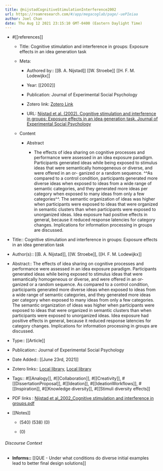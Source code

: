 ```yaml
---
title: @nijstadCognitiveStimulationInterference2002
url: https://roamresearch.com/#/app/megacoglab/page/-uePIeiaa
author: Joel Chan
date: Thu Aug 12 2021 23:15:10 GMT-0400 (Eastern Daylight Time)
---
```


- #[[references]]

    - Title: Cognitive stimulation and interference in groups: Exposure effects in an idea generation task

    - Meta:

        - Authored by:: [[B. A. Nijstad]] [[W. Stroebe]] [[H. F. M. Lodewijkx]]

        - Year: [[2002]]

        - Publication: Journal of Experimental Social Psychology

        - Zotero link: [Zotero Link](zotero://select/items/7_TV5KQEJI)

        - URL: [Nijstad et al. (2002). Cognitive stimulation and interference in groups: Exposure effects in an idea generation task. Journal of Experimental Social Psychology](undefined)

    - Content

        - Abstract

            - The effects of idea sharing on cognitive processes and performance were assessed in an idea exposure paradigm. Participants generated ideas while being exposed to stimulus ideas that were semantically homogeneous or diverse, and were offered in an or- ganized or a random sequence. ^^As compared to a control condition, participants generated more diverse ideas when exposed to ideas from a wide range of semantic categories, and they generated more ideas per category when exposed to many ideas from only a few categories^^. The semantic organization of ideas was higher when participants were exposed to ideas that were organized in semantic clusters than when participants were exposed to unorganized ideas. Idea exposure had positive effects in general, because it reduced response latencies for category changes. Implications for information processing in groups are discussed.
- Title:: Cognitive stimulation and interference in groups: Exposure effects in an idea generation task
- Author(s):: [[B. A. Nijstad]], [[W. Stroebe]], [[H. F. M. Lodewijkx]]
- Abstract:: The effects of idea sharing on cognitive processes and performance were assessed in an idea exposure paradigm. Participants generated ideas while being exposed to stimulus ideas that were semantically homogeneous or diverse, and were offered in an or- ganized or a random sequence. As compared to a control condition, participants generated more diverse ideas when exposed to ideas from a wide range of semantic categories, and they generated more ideas per category when exposed to many ideas from only a few categories. The semantic organization of ideas was higher when participants were exposed to ideas that were organized in semantic clusters than when participants were exposed to unorganized ideas. Idea exposure had positive effects in general, because it reduced response latencies for category changes. Implications for information processing in groups are discussed.
- Type:: [[Article]]
- Publication:: Journal of Experimental Social Psychology
- Date Added:: [[June 23rd, 2021]]
- Zotero links:: [Local library](zotero://select/groups/2451508/items/6CP2SU45), [Local library](https://www.zotero.org/groups/2451508/items/6CP2SU45)
- Tags:: #[[Analogy]], #[[Collaboration]], #[[Creativity]], #[[DissertationProposal]], #[[Ideation]], #[[IdeationWorkflows]], #[[Inspiration]], #[[Knowledge diversity]], #[[Stimuli diversity effects]]
- PDF links : [Nijstad et al_2002_Cognitive stimulation and interference in groups.pdf](zotero://open-pdf/groups/2451508/items/UMA6NBCR)
- [[Notes]]

    - (540) (538) (0)

    - (0)

###### Discourse Context

- **Informs::** [[QUE - Under what conditions do diverse initial examples lead to better final design solutions]]
